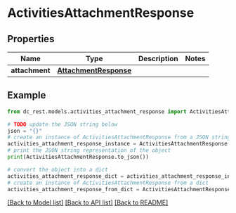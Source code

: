 # ActivitiesAttachmentResponse


## Properties

Name | Type | Description | Notes
------------ | ------------- | ------------- | -------------
**attachment** | [**AttachmentResponse**](AttachmentResponse.md) |  | 

## Example

```python
from dc_rest.models.activities_attachment_response import ActivitiesAttachmentResponse

# TODO update the JSON string below
json = "{}"
# create an instance of ActivitiesAttachmentResponse from a JSON string
activities_attachment_response_instance = ActivitiesAttachmentResponse.from_json(json)
# print the JSON string representation of the object
print(ActivitiesAttachmentResponse.to_json())

# convert the object into a dict
activities_attachment_response_dict = activities_attachment_response_instance.to_dict()
# create an instance of ActivitiesAttachmentResponse from a dict
activities_attachment_response_from_dict = ActivitiesAttachmentResponse.from_dict(activities_attachment_response_dict)
```
[[Back to Model list]](../README.md#documentation-for-models) [[Back to API list]](../README.md#documentation-for-api-endpoints) [[Back to README]](../README.md)


